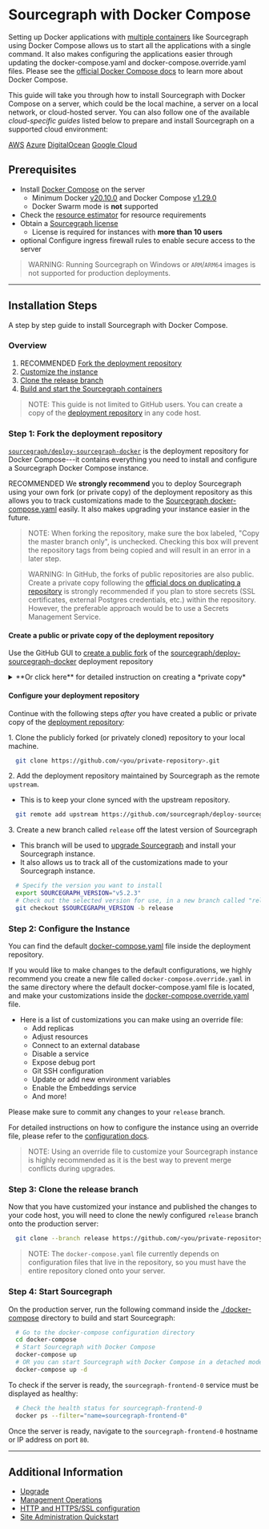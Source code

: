 # Sourcegraph with Docker Compose

Setting up Docker applications with [multiple containers](https://www.docker.com/resources/what-container) like Sourcegraph using Docker Compose allows us to start all the applications with a single command. It also makes configuring the applications easier through updating the docker-compose.yaml and docker-compose.override.yaml files. Please see the [official Docker Compose docs](https://docs.docker.com/compose/) to learn more about Docker Compose.

This guide will take you through how to install Sourcegraph with Docker Compose on a server, which could be the local machine, a server on a local network, or cloud-hosted server. You can also follow one of the available *cloud-specific guides* listed below to prepare and install Sourcegraph on a supported cloud environment:

<div class="getting-started">
  <a class="btn btn-secondary text-center" href="aws">AWS</a>
  <a class="btn btn-secondary text-center" href="azure">Azure</a>
  <a class="btn btn-secondary text-center" href="digitalocean">DigitalOcean</a>
  <a class="btn btn-secondary text-center" href="google_cloud">Google Cloud</a>
</div>

## Prerequisites

  - Install [Docker Compose](https://docs.docker.com/compose/) on the server 
    - Minimum Docker [v20.10.0](https://docs.docker.com/engine/release-notes/#20100) and Docker Compose [v1.29.0](https://docs.docker.com/compose/release-notes/#1290)
    - Docker Swarm mode is **not** supported
  - Check the [resource estimator](../resource_estimator.md) for resource requirements
  - Obtain a [Sourcegraph license](https://about.sourcegraph.com/pricing/)
    - License is required for instances with **more than 10 users**
  - <span class="badge badge-beta">optional</span> Configure ingress firewall rules to enable secure access to the server

>WARNING: Running Sourcegraph on Windows or `ARM`/`ARM64` images is not supported for production deployments.

---

## Installation Steps

A step by step guide to install Sourcegraph with Docker Compose.

### Overview

 1. <span class="badge badge-note">RECOMMENDED</span> [Fork the deployment repository](#step-1-fork-the-deployment-repository)
 2. [Customize the instance](#step-2-configure-the-instance)
 3. [Clone the release branch](#step-3-clone-the-release-branch)
 4. [Build and start the Sourcegraph containers](#step-4-start-sourcegraph)

>NOTE: This guide is not limited to GitHub users. You can create a copy of the [deployment repository](https://github.com/sourcegraph/deploy-sourcegraph-docker/) in any code host. 

### Step 1: Fork the deployment repository

[`sourcegraph/deploy-sourcegraph-docker`](https://github.com/sourcegraph/deploy-sourcegraph-docker/) is the deployment repository for Docker Compose---it contains everything you need to install and configure a Sourcegraph Docker Compose instance. 

<span class="badge badge-note">RECOMMENDED</span> We **strongly recommend** you to deploy Sourcegraph using your own fork (or private copy) of the deployment repository as this allows you to track customizations made to the [Sourcegraph docker-compose.yaml](https://github.com/sourcegraph/deploy-sourcegraph-docker/blob/master/docker-compose/docker-compose.yaml) easily. It also makes upgrading your instance easier in the future.

> NOTE: When forking the repository, make sure the box labeled, "Copy the master branch only", is unchecked. Checking this box will prevent the repository tags from being copied and will result in an error in a later step. 


> WARNING: In GitHub, the forks of public repositories are also public. Create a private copy following the [official docs on duplicating a repository](https://docs.github.com/en/repositories/creating-and-managing-repositories/duplicating-a-repository) is strongly recommended if you plan to store secrets (SSL certificates, external Postgres credentials, etc.) within the repository. However, the preferable approach would be to use a Secrets Management Service. 


#### Create a public or private copy of the deployment repository

Use the GitHub GUI to [create a public fork](https://docs.github.com/en/get-started/quickstart/fork-a-repo#forking-a-repository) of the [sourcegraph/deploy-sourcegraph-docker](https://github.com/sourcegraph/deploy-sourcegraph-docker/) deployment repository

<details>
  <summary>**Or click here** for detailed instruction on creating a *private copy*</summary>

##### Using a private copy of the deployment repository

1\. Create an [empty private repository](https://docs.github.com/en/repositories/creating-and-managing-repositories/creating-a-new-repository), for example `<you/private-repository>` in GitHub.

2\. Bare clone the deployment repository. 

```bash
  git clone --bare https://github.com/sourcegraph/deploy-sourcegraph-docker/
```

3\. Navigate to the bare clone and mirror push it to your private repository.

```bash
  cd deploy-sourcegraph-docker.git
  git push --mirror https://github.com/<you/private-repository>.git
```

4\. Remove your local bare clone. 

```bash
  cd ..
  rm -rf deploy-sourcegraph-docker.git
```

5\. Private repository clone URL

If you are deploying using our start up scripts, please check with your code host on how to generate a URL for cloning private repository
For example, GitHub users can include their personal access token to clone repositories they have access to using the following URL:

```bash
# Please make sure to discard the token after the deployment for security purpose
https://<PERSONAL-ACCESS-TOKEN>@github.com/<USERNAME>/<REPO>.git
```

</details>

#### Configure your deployment repository

Continue with the following steps *after* you have created a public or private copy of the [deployment repository](https://github.com/sourcegraph/deploy-sourcegraph-docker/):

1\. Clone the publicly forked (or privately cloned) repository to your local machine. 

```bash
  git clone https://github.com/<you/private-repository>.git 
```

2\. Add the deployment repository maintained by Sourcegraph as the remote `upstream`.

  - This is to keep your clone synced with the upstream repository.

```bash
  git remote add upstream https://github.com/sourcegraph/deploy-sourcegraph-docker
```

3\. Create a new branch called `release` off the latest version of Sourcegraph

  - This branch will be used to [upgrade Sourcegraph](upgrade.md) and install your Sourcegraph instance.
  - It also allows us to track all of the customizations made to your Sourcegraph instance. 

```bash
  # Specify the version you want to install
  export SOURCEGRAPH_VERSION="v5.2.3"
  # Check out the selected version for use, in a new branch called "release"
  git checkout $SOURCEGRAPH_VERSION -b release
```

### Step 2: Configure the Instance

You can find the default [docker-compose.yaml](https://github.com/sourcegraph/deploy-sourcegraph-docker/blob/master/docker-compose/docker-compose.yaml) file inside the deployment repository.

If you would like to make changes to the default configurations, we highly recommend you create a new file called `docker-compose.override.yaml` in the same directory where the default docker-compose.yaml file is located, and make your customizations inside the [docker-compose.override.yaml](configuration.md#what-is-an-override-file) file.

- Here is a list of customizations you can make using an override file:
  - Add replicas
  - Adjust resources
  - Connect to an external database
  - Disable a service
  - Expose debug port
  - Git SSH configuration
  - Update or add new environment variables
  - Enable the Embeddings service
  - And more!

Please make sure to commit any changes to your `release` branch.

For detailed instructions on how to configure the instance using an override file, please refer to the [configuration docs](configuration.md).

> NOTE: Using an override file to customize your Sourcegraph instance is highly recommended as it is the best way to prevent merge conflicts during upgrades.

### Step 3: Clone the release branch

Now that you have customized your instance and published the changes to your code host, you will need to clone the newly configured `release` branch onto the production server: 

```bash
  git clone --branch release https://github.com/<you/private-repository>.git 
```

> NOTE: The `docker-compose.yaml` file currently depends on configuration files that live in the repository, so you must have the entire repository cloned onto your server.

### Step 4: Start Sourcegraph

On the production server, run the following command inside the [./docker-compose](https://github.com/sourcegraph/deploy-sourcegraph-docker/tree/master/docker-compose) directory to build and start Sourcegraph:

```bash
  # Go to the docker-compose configuration directory
  cd docker-compose
  # Start Sourcegraph with Docker Compose
  docker-compose up
  # OR you can start Sourcegraph with Docker Compose in a detached mode
  docker-compose up -d
```

To check if the server is ready, the `sourcegraph-frontend-0` service must be displayed as healthy:

```bash
  # Check the health status for sourcegraph-frontend-0
  docker ps --filter="name=sourcegraph-frontend-0"
```

Once the server is ready, navigate to the `sourcegraph-frontend-0` hostname or IP address on port `80`.  

---

## Additional Information

- [Upgrade](upgrade.md)
- [Management Operations](operations.md)
- [HTTP and HTTPS/SSL configuration](../../../admin/http_https_configuration.md#sourcegraph-via-docker-compose-caddy-2)
- [Site Administration Quickstart](../../../admin/how-to/site-admin-quickstart.md)
